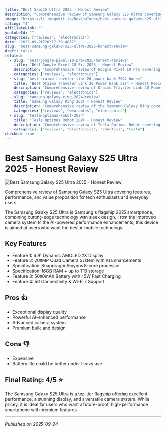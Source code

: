 ```yaml
---
title: "Best Sams25 Ultra 2025 - Honest Review"
description: "Comprehensive review of Samsung Galaxy S25 Ultra covering features, performance, and value proposition for tech enthusiasts and everyday users."
image: "https://ik.imagekit.io/ReviewIndex/best-samsung-galaxy-s25-ultra-2025-honest-review.jpg"
rating: "4"
affiliateLink: ""
youtubeId: ""
categories: ["reviews", "electronics"]
date: "2025-09-24T20:17:39.486Z"
slug: "best-samsung-galaxy-s25-ultra-2025-honest-review"
draft: false
related:
  - slug: "best-google-pixel-10-pro-2025-honest-reviews"
    title: "Best Google Pixel 10 Pro 2025 – Honest Review"
    description: "Comprehensive review of Google Pixel 10 Pro covering features, performance, and value proposition to help you decide if it’s worth upgrading."
    categories: ["reviews", "electronics"]
  - slug: "best-oraimo-traveler-link-20-power-bank-2024-hones"
    title: "Best Oraimo Traveler Link 20 Power Bank 2024 – Honest Review"
    description: "Comprehensive review of Oraimo Traveler Link 20 Power Bank covering features, performance, and value proposition"
    categories: ["reviews", "electronics"]
  - slug: "samsung-galaxy-ring-2024-review"
    title: "Samsung Galaxy Ring 2024 - Honest Review"
    description: "Comprehensive review of the Samsung Galaxy Ring covering design, features, performance, and whether it’s worth the hype in 2024."
    categories: ["reviews", "wearables", "electronics"]
  - slug: "tesla-optimus-robot-2024"
    title: "Tesla Optimus Robot 2024 - Honest Review"
    description: "Comprehensive review of Tesla Optimus Robot covering features, performance, and future potential in household and industrial use."
    categories: ["reviews", "electronics", "robotics", "tesla"]
checked: true
---
```


# Best Samsung Galaxy S25 Ultra 2025 - Honest Review

![Best Samsung Galaxy S25 Ultra 2025 - Honest Review](https://ik.imagekit.io/ReviewIndex/best-samsung-galaxy-s25-ultra-2025-honest-review.jpg)

 Comprehensive review of Samsung Galaxy S25 Ultra covering features, performance, and value proposition for tech enthusiasts and everyday users.

The Samsung Galaxy S25 Ultra is Samsung's flagship 2025 smartphone, combining cutting-edge technology with sleek design. From the improved camera system to the AI-powered performance enhancements, this device is aimed at users who want the best in mobile technology.


## Key Features

- Feature 1: 6.9" Dynamic AMOLED 2X Display
- Feature 2: 200MP Quad Camera System with AI Enhancements
- Specification: Snapdragon/Exynos 8-core processor
- Specification: 16GB RAM + up to 1TB storage
- Feature 3: 5000mAh Battery with 45W Fast Charging
- Feature 4: 5G Connectivity & Wi-Fi 7 Support



## Pros 👍

- Exceptional display quality
- Powerful AI-enhanced performance
- Advanced camera system
- Premium build and design



## Cons 👎

- Expensive
- Battery life could be better under heavy use


## Final Rating: 4/5 ⭐

The Samsung Galaxy S25 Ultra is a top-tier flagship offering excellent performance, a stunning display, and a versatile camera system. While pricey, it is ideal for users who want a future-proof, high-performance smartphone with premium features



---

*Published on 2025-09-24*
